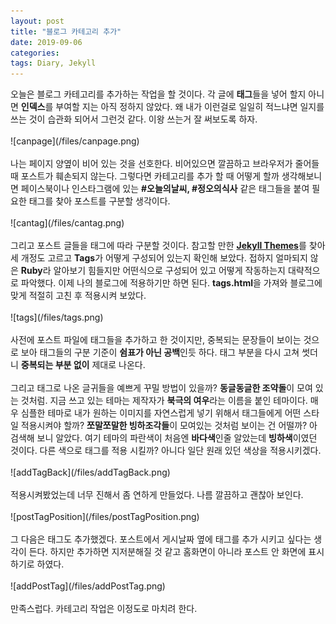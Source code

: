 ```yaml
---
layout: post
title: "블로그 카테고리 추가"
date: 2019-09-06
categories:
tags: Diary, Jekyll
---
```

<div style="display:none;">
</div>
오늘은 블로그 카테고리를 추가하는 작업을 할 것이다. 각 글에 <b>태그</b>들을 넣어 할지 아니면 <b>인덱스</b>를 부여할 지는 아직 정하지 않았다. 왜 내가 이런걸로 일일히 적느냐면 일지를 쓰는 것이 습관화 되어서 그런것 같다. 이왕 쓰는거 잘 써보도록 하자. 
<br><br>
![canpage](/files/canpage.png)
<br><br>
나는 페이지 양옆이 비어 있는 것을 선호한다. 비어있으면 깔끔하고 브라우저가 줄어들 때 포스트가 훼손되지 않는다. 그렇다면 카테고리를 추가 할 때 어떻게 할까 생각해보니면 페이스북이나 인스타그램에 있는 <b>#오늘의날씨, #정오의식사</b> 같은 태그들을 붙여 필요한 태그를 찾아 포스트를 구분할 생각이다. 
<br><br>
![cantag](/files/cantag.png)
<br><br>
그리고 포스트 글들을 태그에 따라 구분할 것이다. 참고할 만한 <b><a href="http://jekyllthemes.org/">Jekyll Themes</a></b>를 찾아 세 개정도 고르고 <b>Tags</b>가 어떻게 구성되어 있는지 확인해 보았다. 접하지 얼마되지 않은 <b>Ruby</b>라 알아보기 힘들지만 어떤식으로 구성되어 있고 어떻게 작동하는지 대략적으로 파악했다. 이제 나의 블로그에 적용하기만 하면 된다. <b>tags.html</b>을 가져와 블로그에 맞게 적절히 고친 후 적용시켜 보았다. 
<br><br>
![tags](/files/tags.png)
<br><br>
사전에 포스트 파일에 태그들을 추가하고 한 것이지만, 중복되는 문장들이 보이는 것으로 보아 태그들의 구분 기준이 <b>쉼표가 아닌 공백</b>인듯 하다. 태그 부분을 다시 고쳐 썻더니 <b>중복되는 부분 없이</b> 제대로 나온다. 
<br><br>
그리고 태그로 나온 글귀들을 예쁘게 꾸밀 방법이 있을까? <b>동글동글한 조약돌</b>이 모여 있는 것처럼. 지금 쓰고 있는 테마는 제작자가 <b>북극의 여우</b>라는 이름을 붙인 테마이다. 매우 심플한 테마로 내가 원하는 이미지를 자연스럽게 넣기 위해서 태그들에게 어떤 스타일 적용시켜야 할까? <b>쪼말쪼말한 빙하조각들</b>이 모여있는 것처럼 보이는 건 어떨까? 아 검색해 보니 알았다. 여기 테마의 파란색이 처음엔 <b>바다색</b>인줄 알았는데 <b>빙하색</b>이였던 것이다. 다른 색으로 태그를 적용 시킬까? 아니다 일단 원래 있던 색상을 적용시키겠다.
<br><br>
![addTagBack](/files/addTagBack.png)
<br><br>
적용시켜봤었는데 너무 진해서 좀 연하게 만들었다. 나름 깔끔하고 괜찮아 보인다. 
<br><br>
![postTagPosition](/files/postTagPosition.png)
<br><br>
그 다음은 태그도 추가했겠다. 포스트에서 게시날짜 옆에 태그를 추가 시키고 싶다는 생각이 든다. 하지만 추가하면 지저분해질 것 같고 홈화면이 아니라 포스트 안 화면에 표시하기로 하였다.
<br><br>
![addPostTag](/files/addPostTag.png)
<br><br>
만족스럽다. 카테고리 작업은 이정도로 마치려 한다.
<div style="display:none;">
</div>